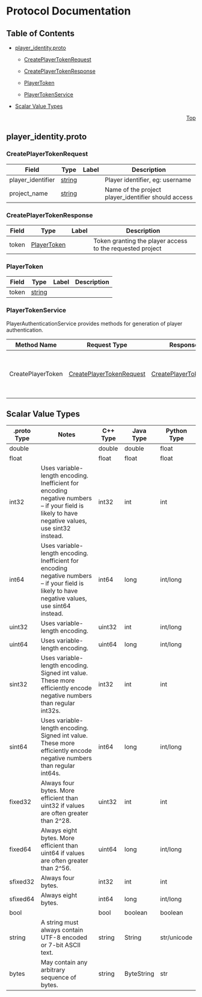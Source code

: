 # Protocol Documentation
<a name="top"/>

## Table of Contents

- [player_identity.proto](#player_identity.proto)
    - [CreatePlayerTokenRequest](#improbable.spatialos.playerauth.v1alpha1.CreatePlayerTokenRequest)
    - [CreatePlayerTokenResponse](#improbable.spatialos.playerauth.v1alpha1.CreatePlayerTokenResponse)
    - [PlayerToken](#improbable.spatialos.playerauth.v1alpha1.PlayerToken)
  
  
  
    - [PlayerTokenService](#improbable.spatialos.playerauth.v1alpha1.PlayerTokenService)
  

- [Scalar Value Types](#scalar-value-types)



<a name="player_identity.proto"/>
<p align="right"><a href="#top">Top</a></p>

## player_identity.proto



<a name="improbable.spatialos.playerauth.v1alpha1.CreatePlayerTokenRequest"/>

### CreatePlayerTokenRequest



| Field | Type | Label | Description |
| ----- | ---- | ----- | ----------- |
| player_identifier | [string](#string) |  | Player identifier, eg: username |
| project_name | [string](#string) |  | Name of the project player_identifier should access |






<a name="improbable.spatialos.playerauth.v1alpha1.CreatePlayerTokenResponse"/>

### CreatePlayerTokenResponse



| Field | Type | Label | Description |
| ----- | ---- | ----- | ----------- |
| token | [PlayerToken](#improbable.spatialos.playerauth.v1alpha1.PlayerToken) |  | Token granting the player access to the requested project |






<a name="improbable.spatialos.playerauth.v1alpha1.PlayerToken"/>

### PlayerToken



| Field | Type | Label | Description |
| ----- | ---- | ----- | ----------- |
| token | [string](#string) |  |  |





 

 

 


<a name="improbable.spatialos.playerauth.v1alpha1.PlayerTokenService"/>

### PlayerTokenService
PlayerAuthenticationService provides methods for generation of player authentication.

| Method Name | Request Type | Response Type | Description |
| ----------- | ------------ | ------------- | ------------|
| CreatePlayerToken | [CreatePlayerTokenRequest](#improbable.spatialos.playerauth.v1alpha1.CreatePlayerTokenRequest) | [CreatePlayerTokenResponse](#improbable.spatialos.playerauth.v1alpha1.CreatePlayerTokenRequest) | Returns a new token required to access the requested project |

 



## Scalar Value Types

| .proto Type | Notes | C++ Type | Java Type | Python Type |
| ----------- | ----- | -------- | --------- | ----------- |
| <a name="double" /> double |  | double | double | float |
| <a name="float" /> float |  | float | float | float |
| <a name="int32" /> int32 | Uses variable-length encoding. Inefficient for encoding negative numbers – if your field is likely to have negative values, use sint32 instead. | int32 | int | int |
| <a name="int64" /> int64 | Uses variable-length encoding. Inefficient for encoding negative numbers – if your field is likely to have negative values, use sint64 instead. | int64 | long | int/long |
| <a name="uint32" /> uint32 | Uses variable-length encoding. | uint32 | int | int/long |
| <a name="uint64" /> uint64 | Uses variable-length encoding. | uint64 | long | int/long |
| <a name="sint32" /> sint32 | Uses variable-length encoding. Signed int value. These more efficiently encode negative numbers than regular int32s. | int32 | int | int |
| <a name="sint64" /> sint64 | Uses variable-length encoding. Signed int value. These more efficiently encode negative numbers than regular int64s. | int64 | long | int/long |
| <a name="fixed32" /> fixed32 | Always four bytes. More efficient than uint32 if values are often greater than 2^28. | uint32 | int | int |
| <a name="fixed64" /> fixed64 | Always eight bytes. More efficient than uint64 if values are often greater than 2^56. | uint64 | long | int/long |
| <a name="sfixed32" /> sfixed32 | Always four bytes. | int32 | int | int |
| <a name="sfixed64" /> sfixed64 | Always eight bytes. | int64 | long | int/long |
| <a name="bool" /> bool |  | bool | boolean | boolean |
| <a name="string" /> string | A string must always contain UTF-8 encoded or 7-bit ASCII text. | string | String | str/unicode |
| <a name="bytes" /> bytes | May contain any arbitrary sequence of bytes. | string | ByteString | str |

